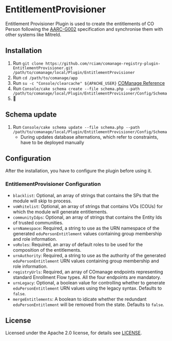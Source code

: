# EntitlementProvisioner

Entitlement Provisioner Plugin is used to create the entitlements of CO Person following the [AARC-G002](https://aarc-community.org/guidelines/aarc-g002/) specification and synchronise them with other systems like MitreId.

## Installation

1. Run `git clone https://github.com/rciam/comanage-registry-plugin-EntitlementProvisioner.git /path/to/comanage/local/Plugin/EntitlementProvisioner`
2. Run `cd /path/to/comanage/app`
3. Run `su -c "Console/clearcache" ${APACHE_USER}` [COManage Reference](https://spaces.at.internet2.edu/display/COmanage/Installing+and+Enabling+Registry+Plugins)
4. Run `Console/cake schema create --file schema.php --path /path/to/comanage/local/Plugin/EntitlementProvisioner/Config/Schema`
5. 🍺

## Schema update

1. Run `Console/cake schema update --file schema.php --path /path/to/comanage/local/Plugin/EntitlementProvisioner/Config/Schema`
   - During updates database alternations, which refer to constraints, have to be deployed manually

## Configuration

After the installation, you have to configure the plugin before using it.

### EntitlementProvisioner Configuration

  * `blacklist`: Optional, an array of strings that contains the SPs that the module will skip to process.
  * `voWhitelist`: Optional, an array of strings that contains VOs (COUs) for which the module will generate entitlements.
  * `communityIdps`: Optional, an array of strings that contains the Entity Ids of trusted communities.
  * `urnNamespace`: Required, a string to use as the URN namespace of the generated `eduPersonEntitlement` values containing group membership and role information.
  * `voRoles`: Required, an array of default roles to be used for the composition of the entitlements.
  * `urnAuthority`: Required, a string to use as the authority of the generated `eduPersonEntitlement` URN values containing group membership and role information.
  * `registryUrls`: Required, an array of COmanage endpoints representing standard Enrollment Flow types. All the four endpoints are mandatory.
  * `urnLegacy`: Optional, a boolean value for controlling whether to generate `eduPersonEntitlement` URN values using the legacy syntax. Defaults to `false`.
  * `mergeEntitlements`: A boolean to idicate whether the redundant `eduPersonEntitlement` will be removed from the state. Defaults to `false`.

## License

Licensed under the Apache 2.0 license, for details see [LICENSE](https://github.com/rciam/comanage-registry-plugin-EntitlementProvisioner/blob/master/LICENSE).
